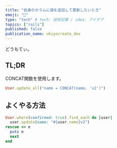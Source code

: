 ```yaml
---
title: "自身のカラムに値を追加して更新したいとき"
emoji: "🚆"
type: "tech" # tech: 技術記事 / idea: アイデア
topics: ["rails"]
published: false
publication_name: ukiyocreate_dev
---
```


どうもてぃ。

## TL;DR

CONCAT関数を使用します。
```ruby
User.update_all("name = CONCAT(name, 'v2')")
```

## よくやる方法

```ruby
User.where(confirmed: true).find_each do |user|
  user.update(name: "#{user.name}v2")
rescue => e
  puts e
  next
end
```
